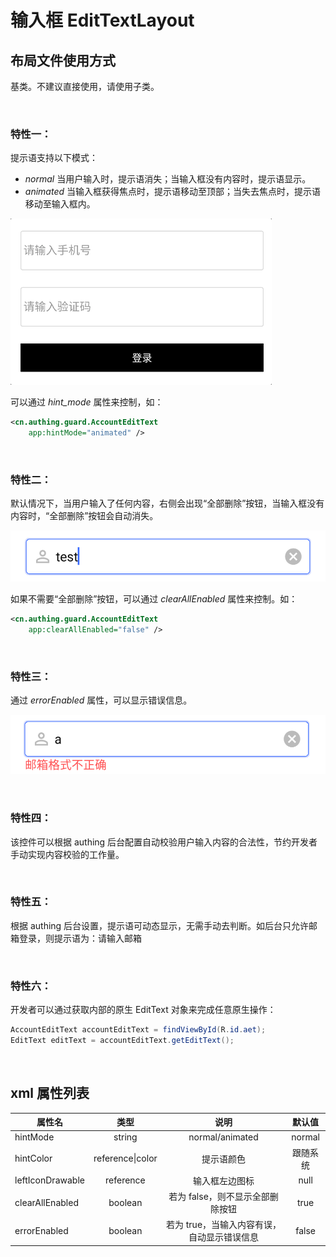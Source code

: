 # 输入框 EditTextLayout

## 布局文件使用方式

基类。不建议直接使用，请使用子类。

<br>

### 特性一：

提示语支持以下模式：

* *normal* 当用户输入时，提示语消失；当输入框没有内容时，提示语显示。
* *animated* 当输入框获得焦点时，提示语移动至顶部；当失去焦点时，提示语移动至输入框内。

![](./gif/animated_hint.gif)

可以通过 *hint_mode* 属性来控制，如：
```xml
<cn.authing.guard.AccountEditText
    app:hintMode="animated" />
```

<br>

### 特性二：
默认情况下，当用户输入了任何内容，右侧会出现“全部删除”按钮，当输入框没有内容时，“全部删除”按钮会自动消失。

![](./images/aet_clear_all.png)

如果不需要“全部删除”按钮，可以通过 *clearAllEnabled* 属性来控制。如：

```xml
<cn.authing.guard.AccountEditText
    app:clearAllEnabled="false" />
```

<br>

### 特性三：

通过 *errorEnabled* 属性，可以显示错误信息。

![](./images/edittext_layout_error.png)

<br>

### 特性四：

该控件可以根据 authing 后台配置自动校验用户输入内容的合法性，节约开发者手动实现内容校验的工作量。

<br>

### 特性五：
根据 authing 后台设置，提示语可动态显示，无需手动去判断。如后台只允许邮箱登录，则提示语为：请输入邮箱

<br>

### 特性六：
开发者可以通过获取内部的原生 EditText 对象来完成任意原生操作：

```java
AccountEditText accountEditText = findViewById(R.id.aet);
EditText editText = accountEditText.getEditText();
```

<br>

## xml 属性列表

| 属性名                     | 类型 | 说明 | 默认值 |
| ----------------------- |:--------:| :------:| :-----: |
|  hintMode     |    string    |  normal/animated   |    normal   |
|  hintColor     |    reference\|color    |  提示语颜色   |    跟随系统   |
|  leftIconDrawable     |    reference    |   输入框左边图标   |    null   |
|  clearAllEnabled     |    boolean    |   若为 false，则不显示全部删除按钮   |    true   |
|  errorEnabled     |    boolean    |   若为 true，当输入内容有误，自动显示错误信息   |    false   |
